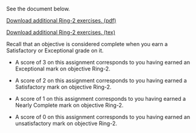See the document below.

[Download additional Ring-2 exercises. (pdf)](Ring-2.pdf)

[Download additional Ring-2 exercises. (tex)](Ring-2.tex)

Recall that an objective is considered complete when you earn a Satisfactory or Exceptional grade on it.

* A score of 3 on this assignment corresponds to you having earned an Exceptional mark on objective Ring-2.

* A score of 2 on this assignment corresponds to you having earned a Satisfactory mark on objective Ring-2.

* A score of 1 on this assignment corresponds to you having earned a Nearly Complete mark on objective Ring-2.

* A score of 0 on this assignment corresponds to you having earned an unsatisfactory mark on objective Ring-2.